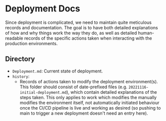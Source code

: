 # Deployment Docs

Since deployment is complicated, we need to maintain quite meticulous
records and documentation. The goal is to have both detailed
explanations of how and why things work the way they do, as well as
detailed human-readable records of the specific actions taken when
interacting with the production environments.

## Directory

- `Deployment.md`: Current state of deployment.
- `history`:
  - Records of actions taken to modify the deployment environment(s).
    This folder should consist of date-prefixed files (e.g.
    `20221116-initial-deployment.md`), which contain detailed explanations
    of the steps taken. This only applies to work which modifies the
    manually modifies the environment itself, not automatically
    initiated behaviour once the CI/CD pipeline is live and working as
    desired (so pushing to main to trigger a new deployment doesn't need
    an entry here).
